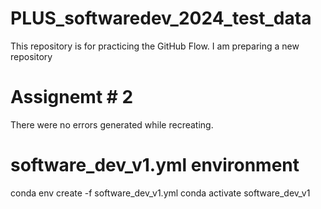 # PLUS_softwaredev_2024_test_data
This repository is for practicing the GitHub Flow.
I am preparing a new repository

# Assignemt # 2
There were no errors generated while recreating.
# software_dev_v1.yml environment
conda env create -f software_dev_v1.yml
conda activate software_dev_v1





